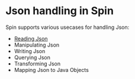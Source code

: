 # Json handling in Spin

Spin supports various usecases for handling Json:

* [Reading Json][reading-json]
* Manipulating Json
* Writing Json
* Querying Json
* Transforming Json
* Mapping Json to Java Objects

[reading-json]: reading-json.md
